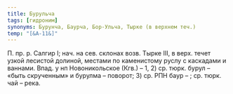 ```yaml
---
title: Бурульча
tags: [гидроним]
synonyms: Бурунча, Баурча, Бор-Ульча, Тырке (в верхнем теч.)
temp: "[&А-11&]"
---
```


П. пр. р. Салгир I; нач. на сев. склонах возв. Тырке III, в верх. течет узкой
лесистой долиной, местами по каменистому руслу с каскадами и ваннами. Впад. у нп
Новоникольское (Кгв.) – 1, 2) ср. тюрк. бурул – «быть скрученным» и бурулма –
поворот; 3) ср. РПН баур – ; ср. тюрк. чай – река.
